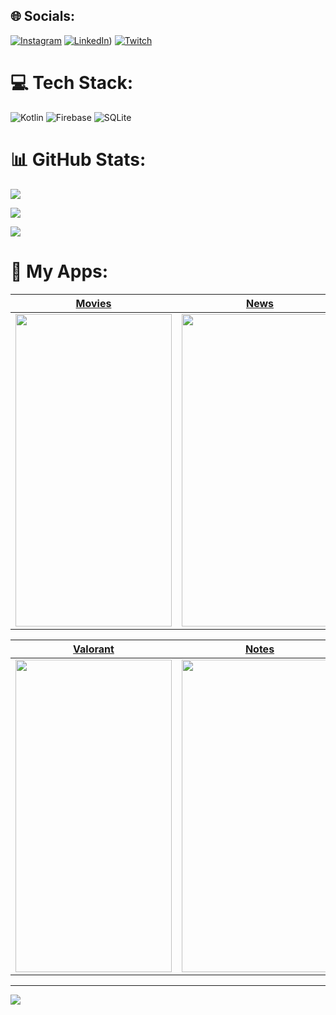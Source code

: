 
## 🌐 Socials:
[![Instagram](https://img.shields.io/badge/Instagram-%23E4405F.svg?logo=Instagram&logoColor=white)](https://instagram.com/elmarshkrv) [![LinkedIn](https://img.shields.io/badge/LinkedIn-%230077B5.svg?logo=linkedin&logoColor=white)](https://www.linkedin.com/in/elmar-shukurov-8ba970184/)) [![Twitch](https://img.shields.io/badge/Twitch-%239146FF.svg?logo=Twitch&logoColor=white)](https://twitch.tv/chiore) 

# 💻 Tech Stack:
![Kotlin](https://img.shields.io/badge/kotlin-%237F52FF.svg?style=for-the-badge&logo=kotlin&logoColor=white) ![Firebase](https://img.shields.io/badge/firebase-%23039BE5.svg?style=for-the-badge&logo=firebase) ![SQLite](https://img.shields.io/badge/sqlite-%2307405e.svg?style=for-the-badge&logo=sqlite&logoColor=white)
# 📊 GitHub Stats:
![](https://github-readme-stats.vercel.app/api?username=ElmarShkrv&theme=dark&hide_border=false&include_all_commits=false&count_private=false)<br/>

![](https://github-readme-streak-stats.herokuapp.com/?user=ElmarShkrv&theme=dark&hide_border=false)<br/>

![](https://github-readme-stats.vercel.app/api/top-langs/?username=ElmarShkrv&theme=dark&hide_border=false&include_all_commits=false&count_private=false&layout=compact)

# 📱 My Apps:

| [Movies](https://github.com/ElmarShkrv/ChioreMovie) | [News](https://github.com/ElmarShkrv/ChioreNews) | [RickAndMorty](https://github.com/ElmarShkrv/ChioreRickAndMorty) |
| ------ | ---- | ------------ |
|<img src="https://user-images.githubusercontent.com/105628110/194260019-31f353d4-56cb-4e47-a195-bf4fc4974726.png" width="250" height="500"/>|<img src="https://user-images.githubusercontent.com/105628110/231800431-5c01b2b8-25b5-449d-9f7d-b61ff3676877.png" width="250" height="500"/>|<img src="https://github.com/user-attachments/assets/f728a372-9d70-4c73-b748-91a240082b9e" width="250" height="500"/>

| [Valorant](https://github.com/ElmarShkrv/ValorantApp) | [Notes](https://github.com/ElmarShkrv/NoteApp) |
| -------- | ----- |
|<img src="https://user-images.githubusercontent.com/105628110/191681375-a1cee54e-f405-4dee-b04f-c76f61d31461.jpg" width="250" height="500"/>|<img src="https://user-images.githubusercontent.com/105628110/200116549-b1870b6d-6576-4712-8494-752c925599e4.png" width="250" height="500"/>

---
[![](https://visitcount.itsvg.in/api?id=ElmarShkrv&icon=0&color=0)](https://visitcount.itsvg.in)

<!-- Proudly created with GPRM ( https://gprm.itsvg.in ) -->
